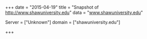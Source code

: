 
+++
date = "2015-04-19"
title = "Snapshot of http://www.shawuniversity.edu"
data = "www.shawuniversity.edu"

Server = ["Unknown"]
domain = ["shawuniversity.edu"]


+++
#
